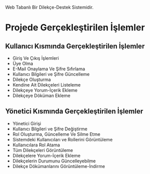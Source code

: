 Web Tabanlı Bir Dilekçe-Destek Sistemidir. 


# Projede Gerçekleştirilen İşlemler


## Kullanıcı Kısmında Gerçekleştirilen İşlemler

- Giriş Ve Çıkış İşlemleri
- Üye Olma 
- E-Mail Onaylama Ve Şifre Sıfırlama 
- Kullanıcı Bilgileri ve Şifre Güncelleme 
- Dilekçe Oluşturma 
- Kendine Ait Dilekçeleri Listeleme 
- Dilekçeye Yorum-İçerik Ekleme 
- Dilekçeye Döküman Ekleme 


## Yönetici Kısmında Gerçekleştirilen İşlemler

- Yönetici Girişi 
- Kullanıcı Bilgileri ve Şifre Değiştirme 
- Rol Oluşturma, Güncelleme Ve Silme Etme 
- Sistemdeki Kullanıcıları ve Rollerini Görüntüleme 
- Kullanıcılara Rol Atama
- Tüm Dilekçeleri Görüntüleme 
- Dilekçelere Yorum-İçerik Ekleme
- Dilekçelerin Durumunu Güncelleyebilme
- Dilekçe Dökümanlarını Görüntüleme-İndirme
